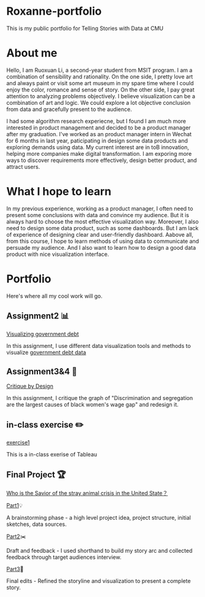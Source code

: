 # Roxanne-portfolio
This is my public portfolio for Telling Stories with Data at CMU

# About me
Hello, I am Ruoxuan Li, a second-year student from MSIT program. I am a combination of sensibility and rationality. On the one side, I pretty love art and always paint or visit some art museum in my spare time where I could enjoy the color, romance and sense of story. On the other side, I pay great attention to analyzing problems objectively. I believe visualization can be a combination of art and logic. We could explore a lot objective conclusion from data and gracefully present to the audience. 

I had some algorithm research experiecne, but I found I am much more interested in product management and decided to be a product manager after my graduation. I've worked as an product manager intern in Wechat for 6 months in last year, paticipating in design some data products and exploring demands using data. My current interest are in toB innovation, helping more companies make digital transformation. I am exporing more ways to discover requirements more effectively, design better product, and attract users.  


# What I hope to learn
In my previous experience, working as a product manager, I often need to present some conclusions with data and convince my audience. But it is always hard to choose the most effective visualization way. Moreover, I also need to design some data product, such as some dashboards. But I am lack of experience of designing clear and user-friendly dashboard. Aabove all, from this course, I hope to learn methods of using data to communicate and persuade my audience. And I also want to learn how to design a good data product with nice visualization interface. 

# Portfolio
Here's where all my cool work will go.
## Assignment2 📊
[Visualizing government debt](/assignment2.md)

In this assignment,  I use different data visualization tools and methods to visualize [government debt data](https://data.oecd.org/gga/general-government-debt.htm)
## Assignment3&4 📃
[Critique by Design](/assignment3_4.md)

In this assignment, I critique the graph of "Discrimination and segregation are the largest causes of black women's wage gap" and redesign it.

## in-class exercise ✏️
[exercise1](/exercise.md)

This is a in-class exerise of Tableau

## Final Project 🏆 
[Who is the Savior of the stray animal crisis in the United State？ ](https://preview.shorthand.com/LnVw0Ebe3I0w92FY?_gl=1*s7cwqf*_gcl_aw*R0NMLjE2NDUwNDg4NTYuQ2owS0NRaUEzcktRQmhDTkFSSXNBQ1VFV19ZR1c5QjFhU1d3MUJWVVZsbEpZRnAyMkpHMUF5Wnp1bU41RnhoM0ZBa0dwNFhMRlZxSGlac2FBck9ZRUFMd193Y0I.)

[Part1](/final_project.md)💡

A brainstorming phase - a high level project idea, project structure, initial sketches, data sources.

[Part2](/final_project_part2.md)✂️

Draft and feedback - I used shorthand to build my story arc and collected feedback through target audiences interview.

[Part3](/final_project_part3.md)🌟

Final edits -  Refined the storyline and visualization to present a complete story.
